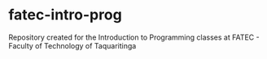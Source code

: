 # fatec-intro-prog
 Repository created for the Introduction to Programming classes at FATEC - Faculty of Technology of Taquaritinga
